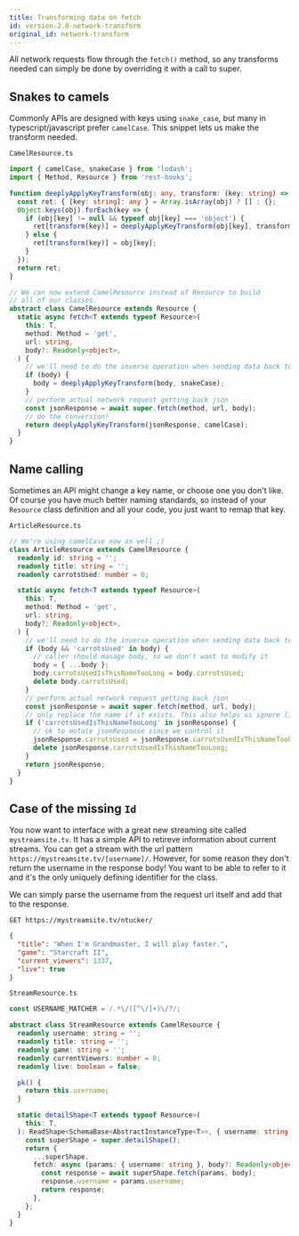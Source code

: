 ```yaml
---
title: Transforming data on fetch
id: version-2.0-network-transform
original_id: network-transform
---
```


All network requests flow through the `fetch()` method, so any transforms needed can simply
be done by overriding it with a call to super.

## Snakes to camels

Commonly APIs are designed with keys using `snake_case`, but many in typescript/javascript
prefer `camelCase`. This snippet lets us make the transform needed.

`CamelResource.ts`

```typescript
import { camelCase, snakeCase } from 'lodash';
import { Method, Resource } from 'rest-hooks';

function deeplyApplyKeyTransform(obj: any, transform: (key: string) => string) {
  const ret: { [key: string]: any } = Array.isArray(obj) ? [] : {};
  Object.keys(obj).forEach(key => {
    if (obj[key] != null && typeof obj[key] === 'object') {
      ret[transform(key)] = deeplyApplyKeyTransform(obj[key], transform);
    } else {
      ret[transform(key)] = obj[key];
    }
  });
  return ret;
}

// We can now extend CamelResource instead of Resource to build
// all of our classes.
abstract class CamelResource extends Resource {
  static async fetch<T extends typeof Resource>(
    this: T,
    method: Method = 'get',
    url: string,
    body?: Readonly<object>,
  ) {
    // we'll need to do the inverse operation when sending data back to the server
    if (body) {
      body = deeplyApplyKeyTransform(body, snakeCase);
    }
    // perform actual network request getting back json
    const jsonResponse = await super.fetch(method, url, body);
    // do the conversion!
    return deeplyApplyKeyTransform(jsonResponse, camelCase);
  }
}
```

## Name calling

Sometimes an API might change a key name, or choose one you don't like. Of course
you have much better naming standards, so instead of your `Resource` class definition
and all your code, you just want to remap that key.

`ArticleResource.ts`

```typescript
// We're using camelCase now as well ;)
class ArticleResource extends CamelResource {
  readonly id: string = '';
  readonly title: string = '';
  readonly carrotsUsed: number = 0;

  static async fetch<T extends typeof Resource>(
    this: T,
    method: Method = 'get',
    url: string,
    body?: Readonly<object>,
  ) {
    // we'll need to do the inverse operation when sending data back to the server
    if (body && 'carrotsUsed' in body) {
      // caller should manage body, so we don't want to modify it
      body = { ...body };
      body.carrotsUsedIsThisNameTooLong = body.carrotsUsed;
      delete body.carrotsUsed;
    }
    // perform actual network request getting back json
    const jsonResponse = await super.fetch(method, url, body);
    // only replace the name if it exists. This also helps us ignore list responses.
    if ('carrotsUsedIsThisNameTooLong' in jsonResponse) {
      // ok to mutate jsonResponse since we control it
      jsonResponse.carrotsUsed = jsonResponse.carrotsUsedIsThisNameTooLong;
      delete jsonResponse.carrotsUsedIsThisNameTooLong;
    }
    return jsonResponse;
  }
}
```

## Case of the missing `Id`

You now want to interface with a great new streaming site called `mystreamsite.tv`. It has
a simple API to retireve information about current streams. You can get a stream with the
url pattern `https://mystreamsite.tv/[username]/`. However, for some reason they don't
return the username in the response body! You want to be able to refer to it and it's
the only uniquely defining identifier for the class.

We can simply parse the username from the request url itself and add that to the
response.

`GET https://mystreamsite.tv/ntucker/`

```json
{
  "title": "When I'm Grandmaster, I will play faster.",
  "game": "Starcraft II",
  "current_viewers": 1337,
  "live": true
}
```

`StreamResource.ts`

```typescript
const USERNAME_MATCHER = /.*\/([^\/]+)\/?/;

abstract class StreamResource extends CamelResource {
  readonly username: string = '';
  readonly title: string = '';
  readonly game: string = '';
  readonly currentViewers: number = 0;
  readonly live: boolean = false;

  pk() {
    return this.username;
  }

  static detailShape<T extends typeof Resource>(
    this: T,
  ): ReadShape<SchemaBase<AbstractInstanceType<T>>, { username: string }> {
    const superShape = super.detailShape();
    return {
      ...superShape,
      fetch: async (params: { username: string }, body?: Readonly<object>) => {
        const response = await superShape.fetch(params, body);
        response.username = params.username;
        return response;
      },
    };
  }
}
```
